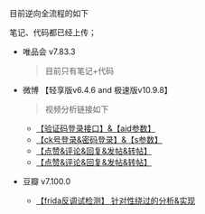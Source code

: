 目前逆向全流程的如下

笔记、代码都已经上传；

- 唯品会   v7.83.3

  > 目前只有笔记+代码



- 微博 【轻享版v6.4.6 and  极速版v10.9.8】

  > 视频分析链接如下

  - [【验证码登录接口】&【aid参数】](https://www.bilibili.com/video/BV17Xj2zHEKX/)
  - [【ck号登录&密码登录】&【s参数】](https://www.bilibili.com/video/BV1Cej9z2EWd/)
  - [【点赞&评论&回复&发帖&转帖】](https://www.bilibili.com/video/BV1kBjdzQEnz/)
  - [【点赞&评论&回复&发帖&转帖】](https://www.bilibili.com/video/BV1usjdzaEG3/)
  
  
  
- 豆瓣 v7.100.0

  - [【frida反调试检测】 针对性绕过的分析&实现](https://www.bilibili.com/video/BV1gd7GzLEEM)

    